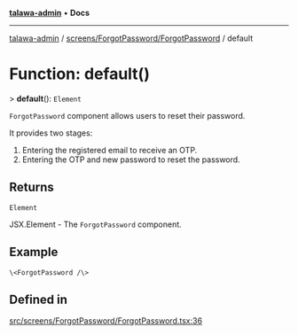 [**talawa-admin**](../../../../README.md) • **Docs**

***

[talawa-admin](../../../../modules.md) / [screens/ForgotPassword/ForgotPassword](../README.md) / default

# Function: default()

\> **default**(): `Element`

`ForgotPassword` component allows users to reset their password.

It provides two stages:
1. Entering the registered email to receive an OTP.
2. Entering the OTP and new password to reset the password.

## Returns

`Element`

JSX.Element - The `ForgotPassword` component.

## Example

```tsx
\<ForgotPassword /\>
```

## Defined in

[src/screens/ForgotPassword/ForgotPassword.tsx:36](https://github.com/PalisadoesFoundation/talawa-admin/blob/7a991b3aa824070bd53d6367f1ce7f072321af88/src/screens/ForgotPassword/ForgotPassword.tsx#L36)
